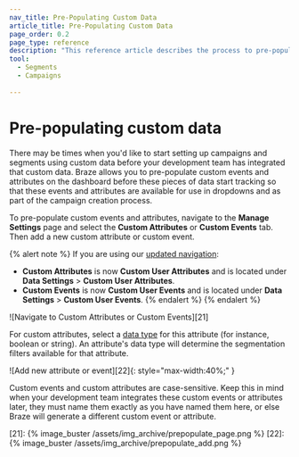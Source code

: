 ```yaml
---
nav_title: Pre-Populating Custom Data
article_title: Pre-Populating Custom Data
page_order: 0.2
page_type: reference
description: "This reference article describes the process to pre-populate your campaigns and segments with custom data."
tool:
  - Segments
  - Campaigns
  
---
```


# Pre-populating custom data

There may be times when you'd like to start setting up campaigns and segments using custom data before your development team has integrated that custom data. Braze allows you to pre-populate custom events and attributes on the dashboard before these pieces of data start tracking so that these events and attributes are available for use in dropdowns and as part of the campaign creation process.

To pre-populate custom events and attributes, navigate to the **Manage Settings** page and select the **Custom Attributes** or **Custom Events** tab. Then add a new custom attribute or custom event.

{% alert note %}
If you are using our [updated navigation]({{site.baseurl}}/navigation/):
- **Custom Attributes** is now **Custom User Attributes** and is located under **Data Settings** > **Custom User Attributes**.
- **Custom Events** is now **Custom User Events** and is located under **Data Settings** > **Custom User Events**.
{% endalert %}
{% endalert %}

![Navigate to Custom Attributes or Custom Events][21]

For custom attributes, select a [data type][20] for this attribute (for instance, boolean or string). An attribute's data type will determine the segmentation filters available for that attribute.

![Add new attribute or event][22]{: style="max-width:40%;" }

Custom events and custom attributes are case-sensitive. Keep this in mind when your development team integrates these custom events or attributes later, they must name them exactly as you have named them here, or else Braze will generate a different custom event or attribute.

[20]: {{site.baseurl}}/user_guide/data_and_analytics/custom_data/custom_attributes/#custom-attribute-data-types
[21]: {% image_buster /assets/img_archive/prepopulate_page.png %}
[22]: {% image_buster /assets/img_archive/prepopulate_add.png %}
